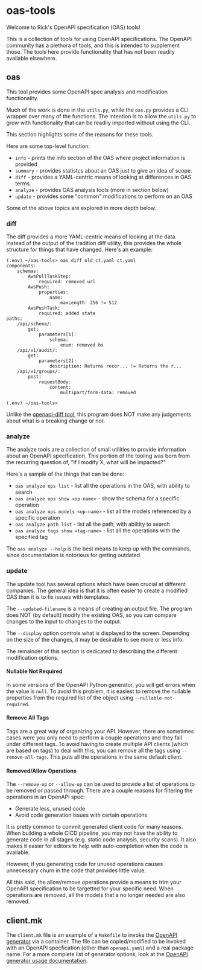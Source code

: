 # oas-tools

Welcome to Rick's OpenAPI specification (OAS) tools!

This is a collection of tools for using OpenAPI specifications. The OpenAPI community has a plethora of tools, and this is intended to supplement those. The tools here provide functionality that has not been readily available elsewhere.

## oas

This tool provides some OpenAPI spec analysis and modification functionality.

Much of the work is done in the `utils.py`, while the `oas.py` provides a CLI wrapper over many of the functions. The intention is to allow the `utils.py` to grow with functionality that can be readily imported without using the CLI. 

This section highlights some of the reasons for these tools.

Here are some top-level function:
* `info` - prints the info section of the OAS where project information is provided
* `summary` - provides statistcs about an OAS just to give an idea of scope.
* `diff` - provides a YAML-centric means of looking at differences in OAS terms.
* `analyze` - provides OAS analysis tools (more in section below)
* `update` - provides some "common" modifications to perform on an OAS

Some of the above topics are explored in more depth below.

### diff

The diff provides a more YAML-centric means of looking at the data. Instead of the output of the tradition diff utility, this provides the whole structure for things that have changed. Here's an example:
```shell
(.env) ~/oas-tools> oas diff old_ct.yaml ct.yaml 
components:
    schemas:
        AwsPullTaskStep:
            required: removed url
        AwsPush:
            properties:
                name:
                    maxLength: 256 != 512
        AwsPushTask:
            required: added state
paths:
    /api/schema/:
        get:
            parameters[1]:
                schema:
                    enum: removed bs
    /api/v1/audit/:
        get:
            parameters[2]:
                description: Returns recor... != Returns the r...
    /api/v1/groups/:
        post:
            requestBody:
                content:
                    multipart/form-data: removed

(.env) ~/oas-tools> 
```

Unlike the [openapi-diff tool](https://github.com/OpenAPITools/openapi-diff), this program does NOT make any judgements about what is a breaking change or not.


### analyze

The analyze tools are a collection of small utilities to provide information about an OpenAPI specification. This portion of the tooling was born from the recurring question of, "If I modify X, what will be impacted?"

Here's a sample of the things that can be done:
* `oas analyze ops list` - list all the operations in the OAS, with ability to search
* `oas analyze ops show <op-name>` - show the schema for a specific operation
* `oas analyze ops models <op-name>` - list all the models referenced by a specific operation
* `oas analyze path list` - list all the path, with abiltity to search
* `oas analyze tags show <tag-name>` - list all the operations with the specified tag

The `oas analyze --help` is the best means to keep up with the commands, since documentation is notorious for getting outdated.


### update

The update tool has several options which have been crucial at different companies. The general idea is that it is often easier to create a modified OAS than it is to fix issues with templates.

The `--updated-filename` is a means of creating an output file. The program does NOT (by default) modify the existing OAS, so you can compare changes to the input to changes to the output.

The `--display` option controls what is displayed to the screen. Depending on the size of the changes, it may be desirable to see more or less info. 

The remainder of this section is dedicated to describing the different modification options.

#### Nullable Not Required

In some versions of the OpenAPI Python generator, you will get errors when the value is `null`. To avoid this problem, it is easiest to remove the nullable properties from the required list of the object using `--nullable-not-required`.

#### Remove All Tags

Tags are a great way of organizing your API. However, there are sometimes cases were you only need to perform a couple operations and they fall under different tags. To avoid having to create multiple API clients (which are based on tags) to deal with this, you can remove all the tags using `--remove-all-tags`. This puts all the operations in the same default client.

#### Removed/Allow Operations

The `--remove-op` or `--allow-op` can be used to provide a list of operations to be removed or passed through. There are a couple reasons for filtering the operations in an OpenAPI spec:
* Generate less, unused code
* Avoid code generation issues with certain operations

It is pretty common to commit generated client code for many reasons. When building a whole CICD pipeline, you may not have the ability to generate code in all stages (e.g. static code analysis, security scans). It also makes it easier for editors to help with auto-completion when the code is available. 

However, if you generating code for unused operations causes unnecessary churn in the code that provides little value.

All this said, the allow/remove operations provide a means to trim your OpenAPI specification to be targetted for your specific need. When operations are removed, all the models that a no longer needed are also removed.

## client.mk

The `client.mk` file is an example of a `Makefile` to invoke the [OpenAPI generator](https://github.com/OpenAPITools/openapi-generator) via a container. The file can be copied/modified to be invoked with an OpenAPI specfication (other than `openapi.yaml`) and a real package name. For a more complete list of generator options, look at the [OpenAPI generator usage documentation](https://openapi-generator.tech/docs/usage#generate).
